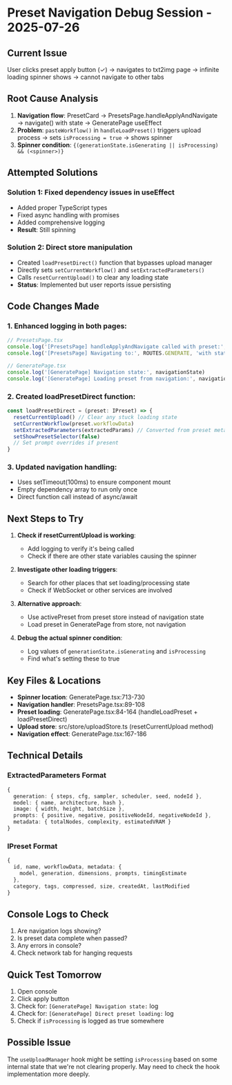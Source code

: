 # Preset Navigation Debug Session - 2025-07-26

## Current Issue
User clicks preset apply button (✓) → navigates to txt2img page → infinite loading spinner shows → cannot navigate to other tabs

## Root Cause Analysis
1. **Navigation flow**: PresetCard → PresetsPage.handleApplyAndNavigate → navigate() with state → GeneratePage useEffect
2. **Problem**: `pasteWorkflow()` in `handleLoadPreset()` triggers upload process → sets `isProcessing = true` → shows spinner
3. **Spinner condition**: `{(generationState.isGenerating || isProcessing) && (<spinner>)}`

## Attempted Solutions

### Solution 1: Fixed dependency issues in useEffect
- Added proper TypeScript types
- Fixed async handling with promises
- Added comprehensive logging
- **Result**: Still spinning

### Solution 2: Direct store manipulation
- Created `loadPresetDirect()` function that bypasses upload manager
- Directly sets `setCurrentWorkflow()` and `setExtractedParameters()`
- Calls `resetCurrentUpload()` to clear any loading state
- **Status**: Implemented but user reports issue persisting

## Code Changes Made

### 1. Enhanced logging in both pages:
```typescript
// PresetsPage.tsx
console.log('[PresetsPage] handleApplyAndNavigate called with preset:', preset)
console.log('[PresetsPage] Navigating to:', ROUTES.GENERATE, 'with state:', {...})

// GeneratePage.tsx  
console.log('[GeneratePage] Navigation state:', navigationState)
console.log('[GeneratePage] Loading preset from navigation:', navigationState.presetToLoad)
```

### 2. Created loadPresetDirect function:
```typescript
const loadPresetDirect = (preset: IPreset) => {
  resetCurrentUpload() // Clear any stuck loading state
  setCurrentWorkflow(preset.workflowData)
  setExtractedParameters(extractedParams) // Converted from preset metadata
  setShowPresetSelector(false)
  // Set prompt overrides if present
}
```

### 3. Updated navigation handling:
- Uses setTimeout(100ms) to ensure component mount
- Empty dependency array to run only once
- Direct function call instead of async/await

## Next Steps to Try

1. **Check if resetCurrentUpload is working**:
   - Add logging to verify it's being called
   - Check if there are other state variables causing the spinner

2. **Investigate other loading triggers**:
   - Search for other places that set loading/processing state
   - Check if WebSocket or other services are involved

3. **Alternative approach**:
   - Use activePreset from preset store instead of navigation state
   - Load preset in GeneratePage from store, not navigation

4. **Debug the actual spinner condition**:
   - Log values of `generationState.isGenerating` and `isProcessing`
   - Find what's setting these to true

## Key Files & Locations

- **Spinner location**: GeneratePage.tsx:713-730
- **Navigation handler**: PresetsPage.tsx:89-108  
- **Preset loading**: GeneratePage.tsx:84-164 (handleLoadPreset + loadPresetDirect)
- **Upload store**: src/store/uploadStore.ts (resetCurrentUpload method)
- **Navigation effect**: GeneratePage.tsx:167-186

## Technical Details

### ExtractedParameters Format
```typescript
{
  generation: { steps, cfg, sampler, scheduler, seed, nodeId },
  model: { name, architecture, hash },
  image: { width, height, batchSize },
  prompts: { positive, negative, positiveNodeId, negativeNodeId },
  metadata: { totalNodes, complexity, estimatedVRAM }
}
```

### IPreset Format  
```typescript
{
  id, name, workflowData, metadata: {
    model, generation, dimensions, prompts, timingEstimate
  },
  category, tags, compressed, size, createdAt, lastModified
}
```

## Console Logs to Check
1. Are navigation logs showing?
2. Is preset data complete when passed?
3. Any errors in console?
4. Check network tab for hanging requests

## Quick Test Tomorrow
1. Open console
2. Click apply button
3. Check for: `[GeneratePage] Navigation state:` log
4. Check for: `[GeneratePage] Direct preset loading:` log
5. Check if `isProcessing` is logged as true somewhere

## Possible Issue
The `useUploadManager` hook might be setting `isProcessing` based on some internal state that we're not clearing properly. May need to check the hook implementation more deeply.